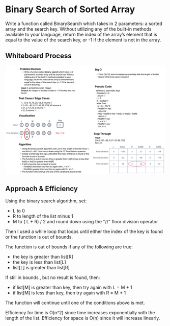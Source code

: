 # Binary Search of Sorted Array

Write a function called BinarySearch which takes in 2 parameters: a sorted array and the search key. Without utilizing any of the built-in methods available to your language, return the index of the array’s element that is equal to the value of the search key, or -1 if the element is not in the array.

## Whiteboard Process

![CC03 Whiteboard](./array_binary_search.png)

## Approach & Efficiency

Using the binary search algorithm, set:

* L to 0
* R to length of the list minus 1
* M to ( L + R) / 2 and round down using the "//" floor division operator

Then I used a while loop that loops until either the index of the key is found or the function is out of bounds.

The function is out of bounds if any of the following are true:

* the key is greater than list[R]
* the key is less than list[L]
* list[L] is greater than list[R]

If still in bounds , but no result is found, then:

* if list[M] is greater than key, then try again with L = M + 1
* if list[M] is less than key, then try again with R = M + 1

The function will continue until one of the conditions above is met.

Efficiency for time is O(n^2) since time increases exponentially with the length of the list. Efficiency for space is O(n) since it will increase linearly.
